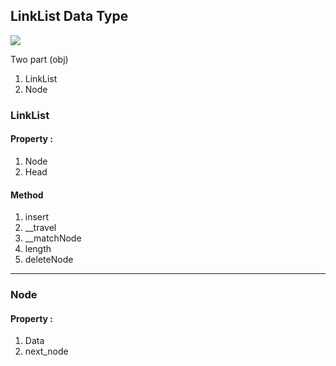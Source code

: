 ## LinkList Data Type

![](https://sites.google.com/site/sarvasite/_/rsrc/1248193319202/algorithms/fund-algo/linked-list1/Linked-List.GIF)

Two part (obj)

1. LinkList
2. Node

### LinkList

#### Property :

1. Node
2. Head

#### Method
1. insert
2. __travel
3. __matchNode
4. length
5. deleteNode

------------------------
### Node

#### Property :

1. Data
2. next_node


 


